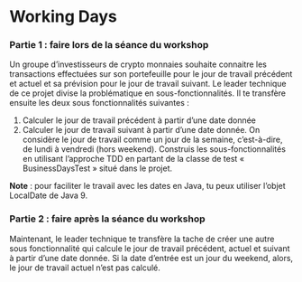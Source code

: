 # Working Days

### Partie 1 : faire lors de la séance du workshop
Un groupe d’investisseurs de crypto monnaies souhaite connaitre les transactions effectuées sur son portefeuille pour le jour de travail précédent et actuel et sa prévision pour le jour de travail suivant. 
Le leader technique de ce projet divise la problématique en sous-fonctionnalités. Il te transfère ensuite les deux sous fonctionnalités suivantes :
1.	Calculer le jour de travail précédent à partir d’une date donnée
2.	Calculer le jour de travail suivant à partir d’une date donnée.
On considère le jour de travail comme un jour de la semaine, c’est-à-dire, de lundi à vendredi (hors weekend).
Construis les sous-fonctionnalités en utilisant l’approche TDD en partant de la classe de test « BusinessDaysTest » situé dans le projet.

**Note** : pour faciliter le travail avec les dates en Java, tu peux utiliser l’objet LocalDate de Java 9.

### Partie 2 : faire après la séance du workshop
Maintenant, le leader technique te transfère la tache de créer une autre sous fonctionnalité qui calcule le jour de travail précédent, actuel et suivant à partir d’une date donnée.
Si la date d’entrée est un jour du weekend, alors, le jour de travail actuel n’est pas calculé.
